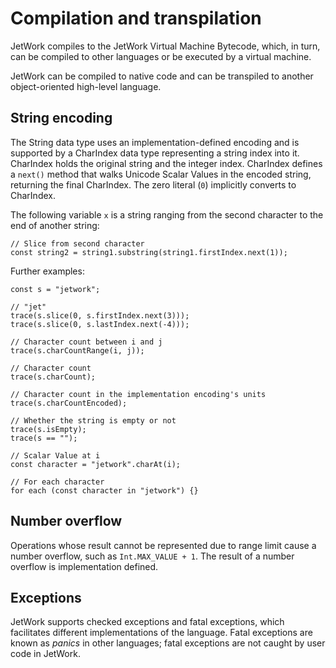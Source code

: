 # Compilation and transpilation

JetWork compiles to the JetWork Virtual Machine Bytecode, which, in turn, can be compiled to other languages or be executed by a virtual machine.

JetWork can be compiled to native code and can be transpiled to another object-oriented high-level language.

## String encoding

The String data type uses an implementation-defined encoding and is supported by a CharIndex data type representing a string index into it. CharIndex holds the original string and the integer index. CharIndex defines a `next()` method that walks Unicode Scalar Values in the encoded string, returning the final CharIndex. The zero literal (`0`) implicitly converts to CharIndex.

The following variable `x` is a string ranging from the second character to the end of another string:

```
// Slice from second character
const string2 = string1.substring(string1.firstIndex.next(1));
```

Further examples:

```
const s = "jetwork";

// "jet"
trace(s.slice(0, s.firstIndex.next(3)));
trace(s.slice(0, s.lastIndex.next(-4)));

// Character count between i and j
trace(s.charCountRange(i, j));

// Character count
trace(s.charCount);

// Character count in the implementation encoding's units
trace(s.charCountEncoded);

// Whether the string is empty or not
trace(s.isEmpty);
trace(s == "");

// Scalar Value at i
const character = "jetwork".charAt(i);

// For each character
for each (const character in "jetwork") {}
```

## Number overflow

Operations whose result cannot be represented due to range limit cause a number overflow, such as `Int.MAX_VALUE + 1`. The result of a number overflow is implementation defined.

## Exceptions

JetWork supports checked exceptions and fatal exceptions, which facilitates different implementations of the language. Fatal exceptions are known as *panics* in other languages; fatal exceptions are not caught by user code in JetWork.